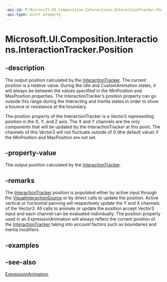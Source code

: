 ```yaml
---
-api-id: P:Microsoft.UI.Composition.Interactions.InteractionTracker.Position
-api-type: winrt property
---
```


<!-- Property syntax
public Windows.Foundation.Numerics.Vector3 Position { get; }
-->

# Microsoft.UI.Composition.Interactions.InteractionTracker.Position

## -description
The output position calculated by the [InteractionTracker](interactiontracker.md). The current position is a relative value. During the Idle and CustomAnimation states, it will always be between the values specified in the MinPosition and MaxPosition properties. The InteractionTracker’s position property can go outside this range during the Interacting and Inertia states in order to show a bounce or resistance at the boundary.

The position property of the InteractionTracker is a Vector3 representing position in the X, Y, and Z axis. The X and Y channels are the only components that will be updated by the InteractionTracker at this point. The channels of this Vector3 will not fluctuate outside of 0 (the default value) if the MinPosition and MaxPosition are not set.

## -property-value
The output position calculated by the [InteractionTracker](interactiontracker.md).

## -remarks
The [InteractionTracker](interactiontracker.md) position is populated either by active input through the [VisualInteractionSource](visualinteractionsource.md) or by direct calls to update the position. Active vertical or horizontal panning will respectively update the Y and X channels of the Vector3. All calls to animate or update the position accept Vector3 input and each channel can be evaluated individually. The position property used in an ExpressionAnimation will always reflect the current position of the [InteractionTracker](interactiontracker.md) taking into account factors such as boundaries and inertia modifiers.

## -examples

## -see-also
[ExpressionAnimation](../microsoft.ui.composition/expressionanimation.md)
